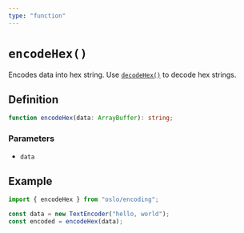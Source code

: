 ```yaml
---
type: "function"
---
```


# `encodeHex()`

Encodes data into hex string. Use [`decodeHex()`](ref:crypto) to decode hex strings.

## Definition

```ts
function encodeHex(data: ArrayBuffer): string;
```

### Parameters

- `data`

## Example

```ts
import { encodeHex } from "oslo/encoding";

const data = new TextEncoder("hello, world");
const encoded = encodeHex(data);
```
